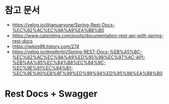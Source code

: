 # 참고 문서
* https://velog.io/@januaryone/Spring-Rest-Docs-%EC%82%AC%EC%9A%A9%EA%B8%B0
* https://www.catsriding.com/posts/documentation-rest-api-with-spring-rest-docs
* https://jwkim96.tistory.com/274
* https://velog.io/@nefertiri/Spring-REST-Docs-%EB%A5%BC-%EC%82%AC%EC%9A%A9%ED%95%98%EC%97%AC-API-%EB%AA%85%EC%84%B8%EC%84%9C-%EC%9E%91%EC%84%B1-%EC%9E%90%EB%8F%99%ED%99%94%ED%95%98%EA%B8%B0

# Rest Docs + Swagger